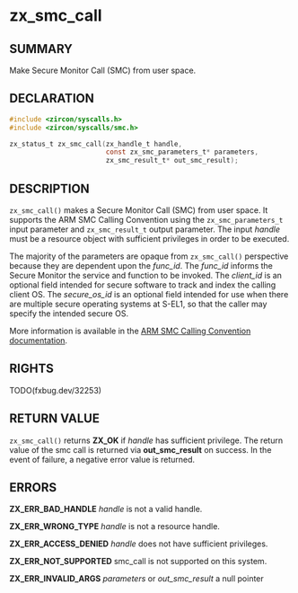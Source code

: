 # zx_smc_call

## SUMMARY

<!-- Contents of this heading updated by update-docs-from-fidl, do not edit. -->

Make Secure Monitor Call (SMC) from user space.

## DECLARATION

<!-- Contents of this heading updated by update-docs-from-fidl, do not edit. -->

```c
#include <zircon/syscalls.h>
#include <zircon/syscalls/smc.h>

zx_status_t zx_smc_call(zx_handle_t handle,
                        const zx_smc_parameters_t* parameters,
                        zx_smc_result_t* out_smc_result);
```

## DESCRIPTION

`zx_smc_call()` makes a Secure Monitor Call (SMC) from user space. It supports the ARM SMC Calling
Convention using the `zx_smc_parameters_t` input parameter and `zx_smc_result_t` output parameter.
The input *handle* must be a resource object with sufficient privileges in order to be executed.

The majority of the parameters are opaque from `zx_smc_call()` perspective because they are
dependent upon the *func_id*. The *func_id* informs the Secure Monitor the service and function
to be invoked. The *client_id* is an optional field intended for secure software to track and
index the calling client OS. The *secure_os_id* is an optional field intended for use when there
are multiple secure operating systems at S-EL1, so that the caller may specify the intended
secure OS.

More information is available in the [ARM SMC Calling Convention documentation](
http://infocenter.arm.com/help/index.jsp?topic=/com.arm.doc.den0028b/index.html).


## RIGHTS

<!-- Contents of this heading updated by update-docs-from-fidl, do not edit. -->

TODO(fxbug.dev/32253)

## RETURN VALUE

`zx_smc_call()` returns **ZX_OK** if *handle* has sufficient privilege. The
return value of the smc call is returned via **out_smc_result** on success. In the event of
failure, a negative error value is returned.

## ERRORS

**ZX_ERR_BAD_HANDLE**  *handle* is not a valid handle.

**ZX_ERR_WRONG_TYPE**  *handle* is not a resource handle.

**ZX_ERR_ACCESS_DENIED**  *handle* does not have sufficient privileges.

**ZX_ERR_NOT_SUPPORTED**  smc_call is not supported on this system.

**ZX_ERR_INVALID_ARGS**  *parameters* or *out_smc_result* a null pointer

